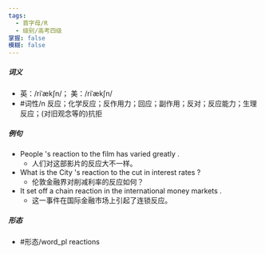 ```yaml
---
tags:
  - 首字母/R
  - 级别/高考四级
掌握: false
模糊: false
---
```

##### 词义
- 英：/riˈækʃn/； 美：/riˈækʃn/
- #词性/n  反应；化学反应；反作用力；回应；副作用；反对；反应能力；生理反应；(对旧观念等的)抗拒
##### 例句
- People 's reaction to the film has varied greatly .
	- 人们对这部影片的反应大不一样。
- What is the City 's reaction to the cut in interest rates ?
	- 伦敦金融界对削减利率的反应如何？
- It set off a chain reaction in the international money markets .
	- 这一事件在国际金融市场上引起了连锁反应。
##### 形态
- #形态/word_pl reactions
